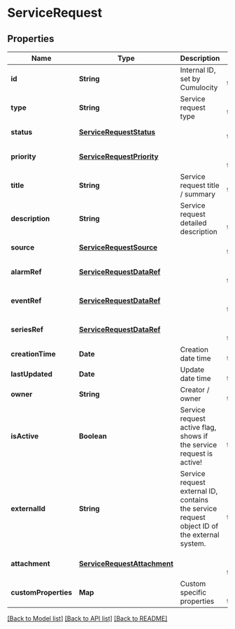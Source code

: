 # ServiceRequest
## Properties

| Name | Type | Description | Notes |
|------------ | ------------- | ------------- | -------------|
| **id** | **String** | Internal ID, set by Cumulocity | [default to null] |
| **type** | **String** | Service request type | [default to null] |
| **status** | [**ServiceRequestStatus**](ServiceRequestStatus.md) |  | [default to null] |
| **priority** | [**ServiceRequestPriority**](ServiceRequestPriority.md) |  | [optional] [default to null] |
| **title** | **String** | Service request title / summary | [default to null] |
| **description** | **String** | Service request detailed description | [optional] [default to null] |
| **source** | [**ServiceRequestSource**](ServiceRequestSource.md) |  | [default to null] |
| **alarmRef** | [**ServiceRequestDataRef**](ServiceRequestDataRef.md) |  | [optional] [default to null] |
| **eventRef** | [**ServiceRequestDataRef**](ServiceRequestDataRef.md) |  | [optional] [default to null] |
| **seriesRef** | [**ServiceRequestDataRef**](ServiceRequestDataRef.md) |  | [optional] [default to null] |
| **creationTime** | **Date** | Creation date time | [default to null] |
| **lastUpdated** | **Date** | Update date time | [default to null] |
| **owner** | **String** | Creator / owner | [default to null] |
| **isActive** | **Boolean** | Service request active flag, shows if the service request is active! | [optional] [default to null] |
| **externalId** | **String** | Service request external ID, contains the service request object ID of the external system. | [optional] [default to null] |
| **attachment** | [**ServiceRequestAttachment**](ServiceRequestAttachment.md) |  | [optional] [default to null] |
| **customProperties** | **Map** | Custom specific properties | [optional] [default to null] |

[[Back to Model list]](../README.md#documentation-for-models) [[Back to API list]](../README.md#documentation-for-api-endpoints) [[Back to README]](../README.md)

